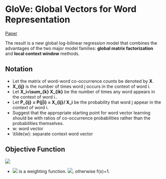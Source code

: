 # GloVe: Global Vectors for Word Representation

[Paper](https://nlp.stanford.edu/pubs/glove.pdf)

The result is a new global log-bilinear regression model that combines the advantages of the two major model families: **global matrix factorization** and **local context window** methods.

## Notation
* Let the matrix of word-word co-occurrence counts be denoted by **X**. 
* **X_{ij}** is the number of times word j occurs in the context of word i. 
* Let **X_i=\sum_{k} X_{ik}** be the number of times any word appears in the context of word i..
* Let **P_{ij} = P(j|i) = X_{ij}/ X_i** be the probability that word j appear in the context of word i.
* Suggest that the appropriate starting point for word vector learning should be with ratios of co-occurrence probabilities rather than the probabilities themselves.
* w: word vector
* \tilde{w}: separate context word vector

## Objective Function
<img src="http://latex.codecogs.com/gif.latex?J=\sum_{i,j=1}^V f(X_{ij}) (w_i^T\tilde{w}_j + b_i+\tilde{d}_j - \log X_{ij})^2" border="0"/>

* <img src="http://latex.codecogs.com/gif.latex?f(X)" border="0"/> is a weighting function. <img src="http://latex.codecogs.com/gif.latex?f(x) = (x/x_{max})^{\alpha} \text{if} x< x_{max}" border="0"/>, otherwise f(x)=1.

